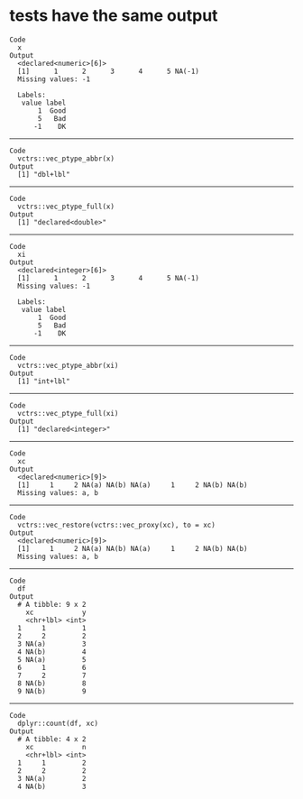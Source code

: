 # tests have the same output

    Code
      x
    Output
      <declared<numeric>[6]>
      [1]      1      2      3      4      5 NA(-1)
      Missing values: -1
      
      Labels:
       value label
           1  Good
           5   Bad
          -1    DK

---

    Code
      vctrs::vec_ptype_abbr(x)
    Output
      [1] "dbl+lbl"

---

    Code
      vctrs::vec_ptype_full(x)
    Output
      [1] "declared<double>"

---

    Code
      xi
    Output
      <declared<integer>[6]>
      [1]      1      2      3      4      5 NA(-1)
      Missing values: -1
      
      Labels:
       value label
           1  Good
           5   Bad
          -1    DK

---

    Code
      vctrs::vec_ptype_abbr(xi)
    Output
      [1] "int+lbl"

---

    Code
      vctrs::vec_ptype_full(xi)
    Output
      [1] "declared<integer>"

---

    Code
      xc
    Output
      <declared<numeric>[9]>
      [1]     1     2 NA(a) NA(b) NA(a)     1     2 NA(b) NA(b)
      Missing values: a, b

---

    Code
      vctrs::vec_restore(vctrs::vec_proxy(xc), to = xc)
    Output
      <declared<numeric>[9]>
      [1]     1     2 NA(a) NA(b) NA(a)     1     2 NA(b) NA(b)
      Missing values: a, b

---

    Code
      df
    Output
      # A tibble: 9 x 2
        xc            y
        <chr+lbl> <int>
      1     1         1
      2     2         2
      3 NA(a)         3
      4 NA(b)         4
      5 NA(a)         5
      6     1         6
      7     2         7
      8 NA(b)         8
      9 NA(b)         9

---

    Code
      dplyr::count(df, xc)
    Output
      # A tibble: 4 x 2
        xc            n
        <chr+lbl> <int>
      1     1         2
      2     2         2
      3 NA(a)         2
      4 NA(b)         3

